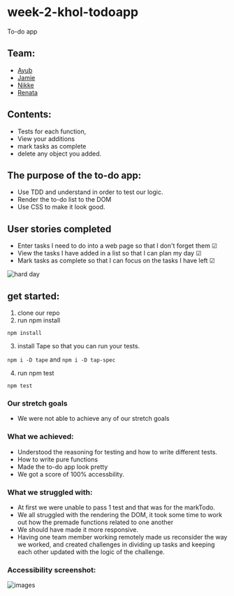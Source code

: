 # week-2-khol-todoapp
To-do app

## Team:
 * [Ayub](https://github.com/Ayub3) 
 * [Jamie](https://github.com/jc282)
 * [Nikke](https://github.com/nikkesan)
 * [Renata](https://github.com/renatajarmova)
 
 ## Contents: 
* Tests for each function, 
* View your additions
* mark tasks as complete 
* delete any object you added.

## The purpose of the to-do app:
 - Use TDD  and understand in order to test our logic.
 - Render the to-do list to the DOM
 - Use CSS to make it look good.
 
## User stories completed 
- Enter tasks I need to do into a web page so that I don't forget them &#x2611;
- View the tasks I have added in a list so that I can plan my day &#x2611;
- Mark tasks as complete so that I can focus on the tasks I have left &#x2611;

![hard day](https://media.giphy.com/media/hrk8ehR4lCZ27FtjPA/giphy.gif)

## get started:

1) clone our repo
2) run npm install

```
npm install
```

3) install Tape so that you can run your tests. 

``` npm i -D tape ``` and ``` npm i -D tap-spec ```

4) run npm test 

```
npm test
```




### Our stretch goals 
- We were not able to achieve any of our stretch goals


### What we achieved:
  - Understood the reasoning for testing and how to write different tests.
  - How to write pure functions
  - Made the to-do app look pretty
  - We got a score of 100% accessbility.
 
 ### What we struggled with: 
 - At first we were unable to pass 1 test and that was for the markTodo.
 - We all struggled with the rendering the DOM, it took some time to work out how the premade functions related to one another
 - We should have made it more responsive.
 - Having one team member working remotely made us reconsider the way we worked, and created challenges in dividing up tasks and keeping each other updated with the logic of the challenge.
 
### Accessibility screenshot:

![images](img/accessibility.png)
  
 



